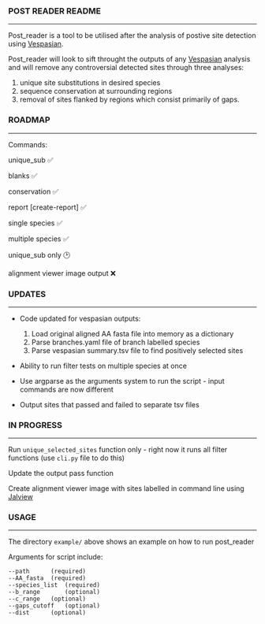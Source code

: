 ### POST READER README
---

Post_reader is a tool to be utilised after the analysis of postive site detection using [Vespasian](https://github.com/bede/vespasian).

Post_reader will look to sift throught the outputs of any [Vespasian](https://github.com/bede/vespasian) analysis and will remove any controversial detected sites through three analyses: 
  1. unique site substitutions in desired species
  2. sequence conservation at surrounding regions 
  3. removal of sites flanked by regions which consist primarily of gaps.


### ROADMAP
---

Commands:

unique_sub ✅

blanks ✅

conservation ✅

report [create-report] :white_check_mark:

single species ✅

multiple species :white_check_mark:

unique_sub only :clock2:

alignment viewer image output :x:

### UPDATES
---

* Code updated for vespasian outputs:
  1. Load original aligned AA fasta file into memory as a dictionary
  2. Parse branches.yaml file of branch labelled species
  3. Parse vespasian summary.tsv file to find positively selected sites

* Ability to run filter tests on multiple species at once

* Use argparse as the arguments system to run the script - input commands are now different

* Output sites that passed and failed to separate tsv files

### IN PROGRESS
---

Run `unique_selected_sites` function only - right now it runs all filter functions (use `cli.py` file to do this)

Update the output pass function

Create alignment viewer image with sites labelled in command line using [Jalview](http://www.jalview.org/help/html/features/commandline.html)

### USAGE
---

The directory `example/` above shows an example on how to run post_reader

Arguments for script include:

```Shell
--path		(required)
--AA_fasta	(required)
--species_list	(required)
--b_range      	(optional)
--c_range	(optional)
--gaps_cutoff	(optional)
--dist		(optional)
```


